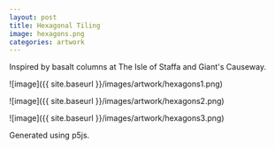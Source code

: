 ```yaml
---
layout: post
title: Hexagonal Tiling
image: hexagons.png
categories: artwork
---
```


Inspired by basalt columns at The Isle of Staffa and Giant's Causeway.

![image]({{ site.baseurl }}/images/artwork/hexagons1.png)

![image]({{ site.baseurl }}/images/artwork/hexagons2.png)

![image]({{ site.baseurl }}/images/artwork/hexagons3.png)

Generated using p5js.